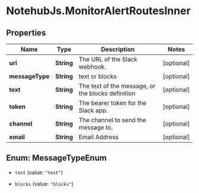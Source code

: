 # NotehubJs.MonitorAlertRoutesInner

## Properties

| Name            | Type       | Description                                       | Notes      |
| --------------- | ---------- | ------------------------------------------------- | ---------- |
| **url**         | **String** | The URL of the Slack webhook.                     | [optional] |
| **messageType** | **String** | text or blocks                                    | [optional] |
| **text**        | **String** | The text of the message, or the blocks definition | [optional] |
| **token**       | **String** | The bearer token for the Slack app.               | [optional] |
| **channel**     | **String** | The channel to send the message to.               | [optional] |
| **email**       | **String** | Email Address                                     | [optional] |

## Enum: MessageTypeEnum

- `text` (value: `"text"`)

- `blocks` (value: `"blocks"`)
